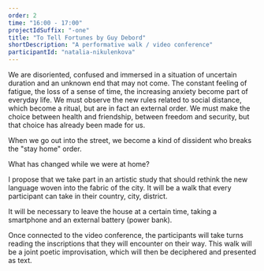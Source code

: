 ```yaml
---
order: 2
time: "16:00 - 17:00"
projectIdSuffix: "-one"
title: "To Tell Fortunes by Guy Debord"
shortDescription: "A performative walk / video conference"
participantId: "natalia-nikulenkova"
---
```


We are disoriented, confused and immersed in a situation of uncertain duration and an unknown end that may not come. The constant feeling of fatigue, the loss of a sense of time, the increasing anxiety become part of everyday life. We must observe the new rules related to social distance, which become a ritual, but are in fact an external order. We must make the choice between health and friendship, between freedom and security, but that choice has already been made for us.

When we go out into the street, we become a kind of dissident who breaks the "stay home" order.

What has changed while we were at home?

I propose that we take part in an artistic study that should rethink the new language woven into the fabric of the city. It will be a walk that every participant can take in their country, city, district.

It will be necessary to leave the house at a certain time, taking a smartphone and an external battery (power bank).

Once connected to the video conference, the participants will take turns reading the inscriptions that they will encounter on their way. This walk will be a joint poetic improvisation, which will then be deciphered and presented as text.
